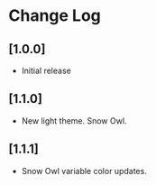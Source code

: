 # Change Log

## [1.0.0]
- Initial release

## [1.1.0]
- New light theme. Snow Owl.

## [1.1.1]
- Snow Owl variable color updates.
